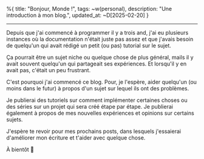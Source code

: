 %{
title: "Bonjour, Monde !",
tags: ~w(personal),
description: "Une introduction à mon blog.",
updated_at: ~D[2025-02-20]
}

---

Depuis que j'ai commencé à programmer il y a trois and, j'ai eu plusieurs
instances où la documentation n'était juste pas assez et que j'avais besoin
de quelqu'un qui avait rédigé un petit (ou pas) tutorial sur le sujet.

Ça pourrait être un sujet niche ou quelque chose de plus général, mails il
y avait souvent quelqu'un qui partageait ses expériences. Et lorsqu'il y en
avait pas, c'était un peu frustrant.

C'est pourquoi j'ai commencé ce blog. Pour, je l'espère, aider quelqu'un (ou
moins dans le futur) à propos d'un sujet sur lequel ils ont des problèmes.

Je publierai des tutoriels sur comment implémenter certaines choses ou des
séries sur un projet qui sera créé étape par étape. Je publierai également
à propos de mes nouvelles expériences et opinions sur certains sujets.

J'espère te revoir pour mes prochains posts, dans lesquels j'essaierai
d'améliorer mon écriture et t'aider avec quelque chose.

À bientôt 👋
